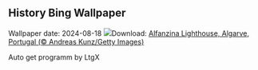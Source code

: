 ## History Bing Wallpaper
Wallpaper date: 2024-08-18
![](https://www.bing.com/th?id=OHR.AlfanzinaLighthouse_EN-US9545750672_UHD.jpg&w=1000)Download: [Alfanzina Lighthouse, Algarve, Portugal (© Andreas Kunz/Getty Images)](https://www.bing.com/th?id=OHR.AlfanzinaLighthouse_EN-US9545750672_UHD.jpg)

Auto get programm by LtgX
